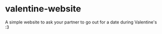 # valentine-website
A simple website to ask your partner to go out for a date during Valentine's :3
